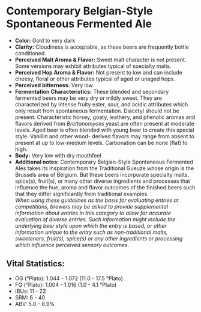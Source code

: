 # Contemporary Belgian-Style Spontaneous Fermented Ale

- **Color:** Gold to very dark
- **Clarity:** Cloudiness is acceptable, as these beers are frequently bottle conditioned.
- **Perceived Malt Aroma & Flavor:** Sweet malt character is not present. Some versions may exhibit attributes typical of specialty malts.
- **Perceived Hop Aroma & Flavor:** Not present to low and can include cheesy, floral or other attributes typical of aged or unaged hops.
- **Perceived bitterness:** Very low
- **Fermentation Characteristics:** These blended and secondary fermented beers may be very dry or mildly sweet. They are characterized by intense fruity ester, sour, and acidic attributes which only result from spontaneous fermentation. Diacetyl should not be present. Characteristic horsey, goaty, leathery, and phenolic aromas and flavors derived from _Brettanomyces_ yeast are often present at moderate levels. Aged beer is often blended with young beer to create this special style. Vanillin and other wood- derived flavors may range from absent to present at up to low-medium levels. Carbonation can be none (flat) to high.
- **Body:** Very low with dry mouthfeel
- **Additional notes:** Contemporary Belgian-Style Spontaneous Fermented Ales takes its inspiration from the Traditional Gueuze whose origin is the Brussels area of Belgium. But these beers incorporate specialty malts, spice(s), fruit(s), or many other diverse ingredients and processes that influence the hue, aroma and flavor outcomes of the finished beers such that they differ significantly from traditional examples. <br/>
_When using these guidelines as the basis for evaluating entries at competitions, brewers may be asked to provide supplemental information about entries in this category to allow for accurate evaluation of diverse entries. Such information might include the underlying beer style upon which the entry is based, or other information unique to the entry such as non-traditional malts, sweeteners, fruit(s), spice(s) or any other ingredients or processing which influence perceived sensory outcomes._

## Vital Statistics:

- OG (°Plato): 1.044 - 1.072 (11.0 - 17.5 °Plato)
- FG (°Plato): 1.004 - 1.016 (1.0 - 4.1 °Plato) 
- IBUs: 11 - 23
- SRM: 6 - 40
- ABV: 5.0 - 8.9% 
